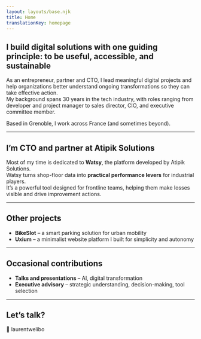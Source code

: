 ```yaml
---
layout: layouts/base.njk
title: Home
translationKey: homepage
---
```


## **I build digital solutions with one guiding principle: to be useful, accessible, and sustainable**

As an entrepreneur, partner and CTO, I lead meaningful digital projects and help organizations better understand ongoing transformations so they can take effective action.  
My background spans 30 years in the tech industry, with roles ranging from developer and project manager to sales director, CIO, and executive committee member.

Based in Grenoble, I work across France (and sometimes beyond).

---

## I’m CTO and partner at **Atipik Solutions**

Most of my time is dedicated to **Watsy**, the platform developed by Atipik Solutions.  
Watsy turns shop-floor data into **practical performance levers** for industrial players.  
It’s a powerful tool designed for frontline teams, helping them make losses visible and drive improvement actions.

---

## Other projects

- **BikeSlot** – a smart parking solution for urban mobility  
- **Uxium** – a minimalist website platform I built for simplicity and autonomy

---

## Occasional contributions

- **Talks and presentations** – AI, digital transformation  
- **Executive advisory** – strategic understanding, decision-making, tool selection

---

## Let’s talk?

📩 laurent<at>weli<point>bo
